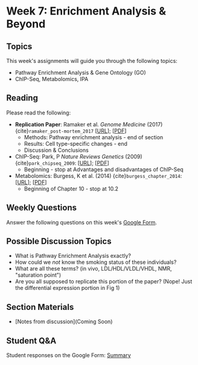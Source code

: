 # Week 7: Enrichment Analysis & Beyond

## Topics

This week's assignments will guide you through the following topics:
* Pathway Enrichment Analysis & Gene Ontology (GO)
* ChIP-Seq, Metabolomics, IPA

## Reading

Please read the following:
* **Replication Paper**: Ramaker et al. *Genome Medicine* (2017) {cite}`ramaker_post-mortem_2017` [[URL](https://genomemedicine.biomedcentral.com/articles/10.1186/s13073-017-0458-5)]; [[PDF](https://github.com/ShanEllis/capstone-genetics-domain/raw/master/papers/main-paper.pdf)]
    * Methods: Pathway enrichment analysis - end of section
    * Results: Cell type-specific changes - end
    * Discussion & Conclusions
* ChIP-Seq: Park, P *Nature Reviews Genetics* (2009) {cite}`park_chipseq_2009`: [[URL](https://www.nature.com/articles/nrg2641)]; [[PDF](https://github.com/ShanEllis/capstone-genetics-domain/raw/master/papers/week7/chip-seq.pdf)]
    * Beginning - stop at  Advantages and disadvantages of ChIP-Seq 
* Metabolomics: Burgess, K et al. (2014) {cite}`burgess_chapter_2014`: [[URL](https://www.sciencedirect.com/science/article/pii/B9780123868824000104#s0005)]; [[PDF](https://github.com/ShanEllis/capstone-genetics-domain/raw/master/papers/week7/metabolomics.pdf)]
    * Beginning of Chapter 10 - stop at 10.2

## Weekly Questions

Answer the following questions on this week's [Google Form](https://docs.google.com/forms/d/e/1FAIpQLSdZHl1Hg5puD3q6QLEJmqvOVpPzfUPGPgR_0f4IgnXLrvHVLQ/viewform?usp=sf_link).
 
 ## Possible Discussion Topics

- What is Pathway Enrichment Analysis exactly? 
- How could we *not* know the smoking status of these individuals?
- What are all these terms? (in vivo, LDL/HDL/VLDL/VHDL, NMR, "saturation point")
- Are you all supposed to replicate this portion of the paper? (Nope! Just the differential expression portion in Fig 1)
## Section Materials

- [Notes from discussion](Coming Soon)


 ## Student Q&A

Student responses on the Google Form: [Summary](https://shanellis.github.io/capstone-genetics-domain/responses/07.html)
